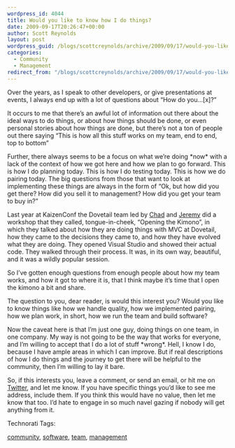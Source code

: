 ```yaml
---
wordpress_id: 4044
title: Would you like to know how I do things?
date: 2009-09-17T20:26:47+00:00
author: Scott Reynolds
layout: post
wordpress_guid: /blogs/scottcreynolds/archive/2009/09/17/would-you-like-to-know-how-i-do-things.aspx
categories:
  - Community
  - Management
redirect_from: "/blogs/scottcreynolds/archive/2009/09/17/would-you-like-to-know-how-i-do-things.aspx/"
---
```

Over the years, as I speak to other developers, or give presentations at events, I always end up with a lot of questions about &#8220;How do you&#8230;[x]?&#8221;

It occurs to me that there&#8217;s an awful lot of information out there about the ideal ways to do things, or about how things should be done, or even personal stories about how things are done, but there&#8217;s not a ton of people out there saying &#8220;This is how all this stuff works on my team, end to end, top to bottom&#8221;

Further, there always seems to be a focus on what we&#8217;re doing \*now\* with a lack of the context of how we got here and how we plan to go forward. This is how I do planning today. This is how I do testing today. This is how we do pairing today. The big questions from those that want to look at implementing these things are always in the form of &#8220;Ok, but how did you get there? How did you sell it to management? How did you get your team to buy in?&#8221;

Last year at KaizenConf the Dovetail team led by [Chad](https://lostechies.com/blogs/chad_myers/default.aspx) and [Jeremy](http://codebetter.com/blogs/jeremy.miller/default.aspx) did a workshop that they called, tongue-in-cheek, &#8220;Opening the Kimono&#8221;, in which they talked about how they are doing things with MVC at Dovetail, how they came to the decisions they came to, and how they have evolved what they are doing. They opened Visual Studio and showed their actual code. They walked through their process. It was, in its own way, beautiful, and it was a wildly popular session.

So I&#8217;ve gotten enough questions from enough people about how my team works, and how it got to where it is, that I think maybe it&#8217;s time that I open the kimono a bit and share.

The question to you, dear reader, is would this interest you? Would you like to know things like how we handle quality, how we implemented pairing, how we plan work, in short, how we run the team and build software?

Now the caveat here is that I&#8217;m just one guy, doing things on one team, in one company. My way is not going to be the way that works for everyone, and I&#8217;m willing to accept that I do a lot of stuff \*wrong\*. Hell, I know I do, because I have ample areas in which I can improve. But if real descriptions of how I do things and the journey to get there will be helpful to the community, then I&#8217;m willing to lay it bare.

So, if this interests you, leave a comment, or send an email, or hit me on [Twitter](http://twitter.com/scottcreynolds), and let me know. If you have specific things you&#8217;d like to see me address, include them. If you think this would have no value, then let me know that too. I&#8217;d hate to engage in so much navel gazing if nobody will get anything from it.

<!-- Technorati Tags Start -->

Technorati Tags:
  
<a href="http://technorati.com/tag/community" rel="tag">community</a>, <a href="http://technorati.com/tag/software" rel="tag">software</a>, <a href="http://technorati.com/tag/team" rel="tag">team</a>, <a href="http://technorati.com/tag/management" rel="tag">management</a> 

<!-- Technorati Tags End -->